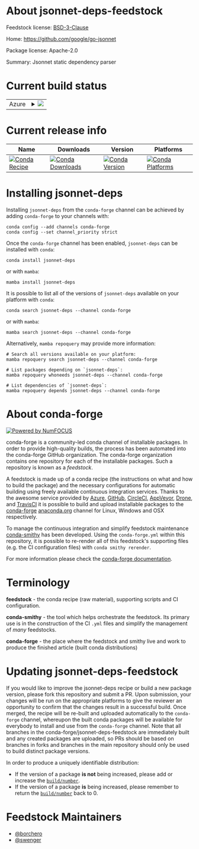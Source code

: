 About jsonnet-deps-feedstock
============================

Feedstock license: [BSD-3-Clause](https://github.com/conda-forge/jsonnet-deps-feedstock/blob/main/LICENSE.txt)

Home: https://github.com/google/go-jsonnet

Package license: Apache-2.0

Summary: Jsonnet static dependency parser

Current build status
====================


<table>
    
  <tr>
    <td>Azure</td>
    <td>
      <details>
        <summary>
          <a href="https://dev.azure.com/conda-forge/feedstock-builds/_build/latest?definitionId=17844&branchName=main">
            <img src="https://dev.azure.com/conda-forge/feedstock-builds/_apis/build/status/jsonnet-deps-feedstock?branchName=main">
          </a>
        </summary>
        <table>
          <thead><tr><th>Variant</th><th>Status</th></tr></thead>
          <tbody><tr>
              <td>linux_64</td>
              <td>
                <a href="https://dev.azure.com/conda-forge/feedstock-builds/_build/latest?definitionId=17844&branchName=main">
                  <img src="https://dev.azure.com/conda-forge/feedstock-builds/_apis/build/status/jsonnet-deps-feedstock?branchName=main&jobName=linux&configuration=linux%20linux_64_" alt="variant">
                </a>
              </td>
            </tr><tr>
              <td>linux_aarch64</td>
              <td>
                <a href="https://dev.azure.com/conda-forge/feedstock-builds/_build/latest?definitionId=17844&branchName=main">
                  <img src="https://dev.azure.com/conda-forge/feedstock-builds/_apis/build/status/jsonnet-deps-feedstock?branchName=main&jobName=linux&configuration=linux%20linux_aarch64_" alt="variant">
                </a>
              </td>
            </tr><tr>
              <td>linux_ppc64le</td>
              <td>
                <a href="https://dev.azure.com/conda-forge/feedstock-builds/_build/latest?definitionId=17844&branchName=main">
                  <img src="https://dev.azure.com/conda-forge/feedstock-builds/_apis/build/status/jsonnet-deps-feedstock?branchName=main&jobName=linux&configuration=linux%20linux_ppc64le_" alt="variant">
                </a>
              </td>
            </tr><tr>
              <td>osx_64</td>
              <td>
                <a href="https://dev.azure.com/conda-forge/feedstock-builds/_build/latest?definitionId=17844&branchName=main">
                  <img src="https://dev.azure.com/conda-forge/feedstock-builds/_apis/build/status/jsonnet-deps-feedstock?branchName=main&jobName=osx&configuration=osx%20osx_64_" alt="variant">
                </a>
              </td>
            </tr><tr>
              <td>osx_arm64</td>
              <td>
                <a href="https://dev.azure.com/conda-forge/feedstock-builds/_build/latest?definitionId=17844&branchName=main">
                  <img src="https://dev.azure.com/conda-forge/feedstock-builds/_apis/build/status/jsonnet-deps-feedstock?branchName=main&jobName=osx&configuration=osx%20osx_arm64_" alt="variant">
                </a>
              </td>
            </tr><tr>
              <td>win_64</td>
              <td>
                <a href="https://dev.azure.com/conda-forge/feedstock-builds/_build/latest?definitionId=17844&branchName=main">
                  <img src="https://dev.azure.com/conda-forge/feedstock-builds/_apis/build/status/jsonnet-deps-feedstock?branchName=main&jobName=win&configuration=win%20win_64_" alt="variant">
                </a>
              </td>
            </tr>
          </tbody>
        </table>
      </details>
    </td>
  </tr>
</table>

Current release info
====================

| Name | Downloads | Version | Platforms |
| --- | --- | --- | --- |
| [![Conda Recipe](https://img.shields.io/badge/recipe-jsonnet--deps-green.svg)](https://anaconda.org/conda-forge/jsonnet-deps) | [![Conda Downloads](https://img.shields.io/conda/dn/conda-forge/jsonnet-deps.svg)](https://anaconda.org/conda-forge/jsonnet-deps) | [![Conda Version](https://img.shields.io/conda/vn/conda-forge/jsonnet-deps.svg)](https://anaconda.org/conda-forge/jsonnet-deps) | [![Conda Platforms](https://img.shields.io/conda/pn/conda-forge/jsonnet-deps.svg)](https://anaconda.org/conda-forge/jsonnet-deps) |

Installing jsonnet-deps
=======================

Installing `jsonnet-deps` from the `conda-forge` channel can be achieved by adding `conda-forge` to your channels with:

```
conda config --add channels conda-forge
conda config --set channel_priority strict
```

Once the `conda-forge` channel has been enabled, `jsonnet-deps` can be installed with `conda`:

```
conda install jsonnet-deps
```

or with `mamba`:

```
mamba install jsonnet-deps
```

It is possible to list all of the versions of `jsonnet-deps` available on your platform with `conda`:

```
conda search jsonnet-deps --channel conda-forge
```

or with `mamba`:

```
mamba search jsonnet-deps --channel conda-forge
```

Alternatively, `mamba repoquery` may provide more information:

```
# Search all versions available on your platform:
mamba repoquery search jsonnet-deps --channel conda-forge

# List packages depending on `jsonnet-deps`:
mamba repoquery whoneeds jsonnet-deps --channel conda-forge

# List dependencies of `jsonnet-deps`:
mamba repoquery depends jsonnet-deps --channel conda-forge
```


About conda-forge
=================

[![Powered by
NumFOCUS](https://img.shields.io/badge/powered%20by-NumFOCUS-orange.svg?style=flat&colorA=E1523D&colorB=007D8A)](https://numfocus.org)

conda-forge is a community-led conda channel of installable packages.
In order to provide high-quality builds, the process has been automated into the
conda-forge GitHub organization. The conda-forge organization contains one repository
for each of the installable packages. Such a repository is known as a *feedstock*.

A feedstock is made up of a conda recipe (the instructions on what and how to build
the package) and the necessary configurations for automatic building using freely
available continuous integration services. Thanks to the awesome service provided by
[Azure](https://azure.microsoft.com/en-us/services/devops/), [GitHub](https://github.com/),
[CircleCI](https://circleci.com/), [AppVeyor](https://www.appveyor.com/),
[Drone](https://cloud.drone.io/welcome), and [TravisCI](https://travis-ci.com/)
it is possible to build and upload installable packages to the
[conda-forge](https://anaconda.org/conda-forge) [anaconda.org](https://anaconda.org/)
channel for Linux, Windows and OSX respectively.

To manage the continuous integration and simplify feedstock maintenance
[conda-smithy](https://github.com/conda-forge/conda-smithy) has been developed.
Using the ``conda-forge.yml`` within this repository, it is possible to re-render all of
this feedstock's supporting files (e.g. the CI configuration files) with ``conda smithy rerender``.

For more information please check the [conda-forge documentation](https://conda-forge.org/docs/).

Terminology
===========

**feedstock** - the conda recipe (raw material), supporting scripts and CI configuration.

**conda-smithy** - the tool which helps orchestrate the feedstock.
                   Its primary use is in the construction of the CI ``.yml`` files
                   and simplify the management of *many* feedstocks.

**conda-forge** - the place where the feedstock and smithy live and work to
                  produce the finished article (built conda distributions)


Updating jsonnet-deps-feedstock
===============================

If you would like to improve the jsonnet-deps recipe or build a new
package version, please fork this repository and submit a PR. Upon submission,
your changes will be run on the appropriate platforms to give the reviewer an
opportunity to confirm that the changes result in a successful build. Once
merged, the recipe will be re-built and uploaded automatically to the
`conda-forge` channel, whereupon the built conda packages will be available for
everybody to install and use from the `conda-forge` channel.
Note that all branches in the conda-forge/jsonnet-deps-feedstock are
immediately built and any created packages are uploaded, so PRs should be based
on branches in forks and branches in the main repository should only be used to
build distinct package versions.

In order to produce a uniquely identifiable distribution:
 * If the version of a package **is not** being increased, please add or increase
   the [``build/number``](https://docs.conda.io/projects/conda-build/en/latest/resources/define-metadata.html#build-number-and-string).
 * If the version of a package **is** being increased, please remember to return
   the [``build/number``](https://docs.conda.io/projects/conda-build/en/latest/resources/define-metadata.html#build-number-and-string)
   back to 0.

Feedstock Maintainers
=====================

* [@borchero](https://github.com/borchero/)
* [@swenger](https://github.com/swenger/)

